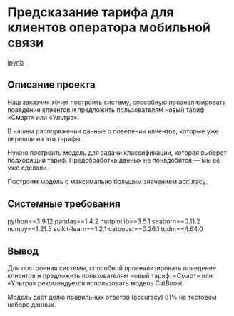# Предсказание тарифа для клиентов оператора мобильной связи

[ipynb](https://github.com/n1ck-kolesnikov/yandex_practicum/blob/main/02_tariff_prediction_for_telecom_clients/tariff_prediction_for_telecom_clients.ipynb)


## Описание проекта 

Наш заказчик хочет построить систему, способную проанализировать поведение клиентов и предложить пользователям новый тариф: «Смарт» или «Ультра».

В нашем распоряжении данные о поведении клиентов, которые уже перешли на эти тарифы. 

Нужно построить модель для задачи классификации, которая выберет подходящий тариф. Предобработка данных не понадобится — мы её уже сделали.

Построим модель с максимально большим значением accuracy.

   
## Системные требования 

python==3.9.12
pandas==1.4.2
matplotlib==3.5.1
seaborn==0.11.2
numpy==1.21.5
scikit-learn==1.2.1
catboost==0.26.1
tqdm==4.64.0

## Вывод 

Для построения системы, способной проанализировать поведение клиентов и предложить пользователям новый тариф: «Смарт» или «Ультра» рекомендуется использовать модель CatBoost.

Модель даёт долю правильных ответов (accuracy) 81% на тестовом наборе данных.
